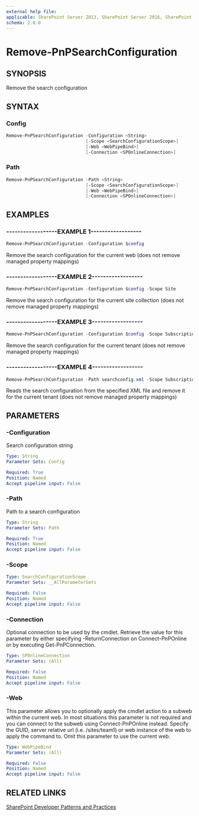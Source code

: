 ```yaml
---
external help file:
applicable: SharePoint Server 2013, SharePoint Server 2016, SharePoint Server 2019, SharePoint Online
schema: 2.0.0
---
```

# Remove-PnPSearchConfiguration

## SYNOPSIS
Remove the search configuration

## SYNTAX 

### Config
```powershell
Remove-PnPSearchConfiguration -Configuration <String>
                              [-Scope <SearchConfigurationScope>]
                              [-Web <WebPipeBind>]
                              [-Connection <SPOnlineConnection>]
```

### Path
```powershell
Remove-PnPSearchConfiguration -Path <String>
                              [-Scope <SearchConfigurationScope>]
                              [-Web <WebPipeBind>]
                              [-Connection <SPOnlineConnection>]
```

## EXAMPLES

### ------------------EXAMPLE 1------------------
```powershell
Remove-PnPSearchConfiguration -Configuration $config
```

Remove the search configuration for the current web (does not remove managed property mappings)

### ------------------EXAMPLE 2------------------
```powershell
Remove-PnPSearchConfiguration -Configuration $config -Scope Site
```

Remove the search configuration for the current site collection (does not remove managed property mappings)

### ------------------EXAMPLE 3------------------
```powershell
Remove-PnPSearchConfiguration -Configuration $config -Scope Subscription
```

Remove the search configuration for the current tenant (does not remove managed property mappings)

### ------------------EXAMPLE 4------------------
```powershell
Remove-PnPSearchConfiguration -Path searchconfig.xml -Scope Subscription
```

Reads the search configuration from the specified XML file and remove it for the current tenant (does not remove managed property mappings)

## PARAMETERS

### -Configuration
Search configuration string

```yaml
Type: String
Parameter Sets: Config

Required: True
Position: Named
Accept pipeline input: False
```

### -Path
Path to a search configuration

```yaml
Type: String
Parameter Sets: Path

Required: True
Position: Named
Accept pipeline input: False
```

### -Scope


```yaml
Type: SearchConfigurationScope
Parameter Sets: __AllParameterSets

Required: False
Position: Named
Accept pipeline input: False
```

### -Connection
Optional connection to be used by the cmdlet. Retrieve the value for this parameter by either specifying -ReturnConnection on Connect-PnPOnline or by executing Get-PnPConnection.

```yaml
Type: SPOnlineConnection
Parameter Sets: (All)

Required: False
Position: Named
Accept pipeline input: False
```

### -Web
This parameter allows you to optionally apply the cmdlet action to a subweb within the current web. In most situations this parameter is not required and you can connect to the subweb using Connect-PnPOnline instead. Specify the GUID, server relative url (i.e. /sites/team1) or web instance of the web to apply the command to. Omit this parameter to use the current web.

```yaml
Type: WebPipeBind
Parameter Sets: (All)

Required: False
Position: Named
Accept pipeline input: False
```

## RELATED LINKS

[SharePoint Developer Patterns and Practices](http://aka.ms/sppnp)